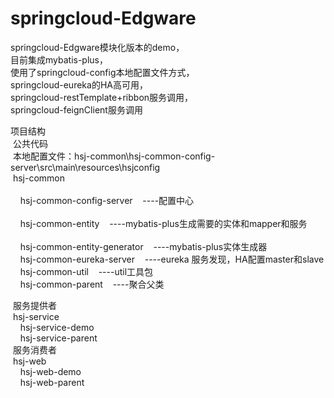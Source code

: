# springcloud-Edgware
springcloud-Edgware模块化版本的demo，
<br />目前集成mybatis-plus，
<br />使用了springcloud-config本地配置文件方式，
<br />springcloud-eureka的HA高可用，
<br />springcloud-restTemplate+ribbon服务调用，
<br />springcloud-feignClient服务调用


项目结构<br />
  &nbsp;公共代码<br />
  &nbsp;本地配置文件：hsj-common\hsj-common-config-server\src\main\resources\hsjconfig <br />
  &nbsp;hsj-common<br />
     <br /> &nbsp;&nbsp;&nbsp;&nbsp;hsj-common-config-server&nbsp;&nbsp;&nbsp;&nbsp;----配置中心   
     <br /> &nbsp;&nbsp;&nbsp;&nbsp;hsj-common-entity&nbsp;&nbsp;&nbsp;&nbsp;----mybatis-plus生成需要的实体和mapper和服务         
     <br /> &nbsp;&nbsp;&nbsp;&nbsp;hsj-common-entity-generator&nbsp;&nbsp;&nbsp;&nbsp;----mybatis-plus实体生成器
     <br /> &nbsp;&nbsp;&nbsp;&nbsp;hsj-common-eureka-server&nbsp;&nbsp;&nbsp;&nbsp;----eureka 服务发现，HA配置master和slave
     <br /> &nbsp;&nbsp;&nbsp;&nbsp;hsj-common-util&nbsp;&nbsp;&nbsp;&nbsp;----util工具包
     <br /> &nbsp;&nbsp;&nbsp;&nbsp;hsj-common-parent&nbsp;&nbsp;&nbsp;&nbsp;----聚合父类
 
  &nbsp;服务提供者<br />
  &nbsp;hsj-service<br />
     &nbsp;&nbsp;&nbsp;&nbsp;hsj-service-demo<br />
     &nbsp;&nbsp;&nbsp;&nbsp;hsj-service-parent<br />
  &nbsp;服务消费者<br />
  &nbsp;hsj-web<br />
     &nbsp;&nbsp;&nbsp;&nbsp;hsj-web-demo<br />
     &nbsp;&nbsp;&nbsp;&nbsp;hsj-web-parent<br />
